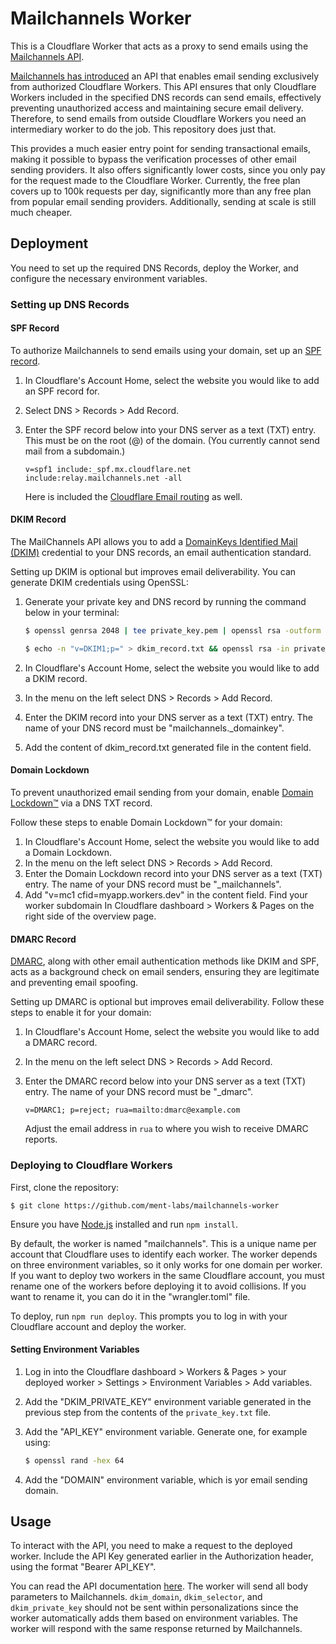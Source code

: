 # Mailchannels Worker

This is a Cloudflare Worker that acts as a proxy to send emails using the [Mailchannels API](https://api.mailchannels.net/tx/v1/documentation).

[Mailchannels has introduced](https://blog.cloudflare.com/sending-email-from-workers-with-mailchannels/) an API that enables email sending exclusively from authorized Cloudflare Workers. This API ensures that only Cloudflare Workers included in the specified DNS records can send emails, effectively preventing unauthorized access and maintaining secure email delivery. Therefore, to send emails from outside Cloudflare Workers you need an intermediary worker to do the job. This repository does just that.

This provides a much easier entry point for sending transactional emails, making it possible to bypass the verification processes of other email sending providers. It also offers significantly lower costs, since you only pay for the request made to the Cloudflare Worker. Currently, the free plan covers up to 100k requests per day, significantly more than any free plan from popular email sending providers. Additionally, sending at scale is still much cheaper.

## Deployment

You need to set up the required DNS Records, deploy the Worker, and configure the necessary environment variables.

### Setting up DNS Records

#### SPF Record

To authorize Mailchannels to send emails using your domain, set up an [SPF record](https://www.cloudflare.com/learning/dns/dns-records/dns-spf-record/).

1. In Cloudflare's Account Home, select the website you would like to add an SPF record for.
2. Select DNS > Records > Add Record.
3. Enter the SPF record below into your DNS server as a text (TXT) entry. This must be on the root (@) of the domain. (You currently cannot send mail from a subdomain.)

    ```
    v=spf1 include:_spf.mx.cloudflare.net include:relay.mailchannels.net -all
    ```

    Here is included the [Cloudflare Email routing](https://developers.cloudflare.com/email-routing/) as well.

#### DKIM Record

The MailChannels API allows you to add a [DomainKeys Identified Mail (DKIM)](https://www.cloudflare.com/en-ca/learning/dns/dns-records/dns-dkim-record/) credential to your DNS records, an email authentication standard.

Setting up DKIM is optional but improves email deliverability. You can generate DKIM credentials using OpenSSL:

1. Generate your private key and DNS record by running the command below in your terminal:

    ```bash
    $ openssl genrsa 2048 | tee private_key.pem | openssl rsa -outform der | openssl base64 -A > private_key.txt
    ```

    ```bash
    $ echo -n "v=DKIM1;p=" > dkim_record.txt && openssl rsa -in private_key.pem -pubout -outform der | openssl base64 -A >> dkim_record.txt
    ```

2. In Cloudflare's Account Home, select the website you would like to add a DKIM record.
3. In the menu on the left select DNS > Records > Add Record.
4. Enter the DKIM record into your DNS server as a text (TXT) entry. The name of your DNS record must be "mailchannels._domainkey".
5. Add the content of dkim_record.txt generated file in the content field.

#### Domain Lockdown

To prevent unauthorized email sending from your domain, enable [Domain Lockdown™](https://support.mailchannels.com/hc/en-us/articles/16918954360845-Secure-your-domain-name-against-spoofing-with-Domain-Lockdown-) via a DNS TXT record.

Follow these steps to enable Domain Lockdown™ for your domain:

1. In Cloudflare's Account Home, select the website you would like to add a Domain Lockdown.
2. In the menu on the left select DNS > Records > Add Record.
3. Enter the Domain Lockdown record into your DNS server as a text (TXT) entry. The name of your DNS record must be "_mailchannels".
4. Add "v=mc1 cfid=myapp.workers.dev" in the content field. Find your worker subdomain In Cloudflare dashboard > Workers & Pages on the right side of the overview page.

#### DMARC Record

[DMARC](https://www.cloudflare.com/learning/dns/dns-records/dns-dmarc-record/), along with other email authentication methods like DKIM and SPF, acts as a background check on email senders, ensuring they are legitimate and preventing email spoofing.

Setting up DMARC is optional but improves email deliverability. Follow these steps to enable it for your domain:

1. In Cloudflare's Account Home, select the website you would like to add a DMARC record.
2. In the menu on the left select DNS > Records > Add Record.
3. Enter the DMARC record below into your DNS server as a text (TXT) entry. The name of your DNS record must be "_dmarc".

    ```
    v=DMARC1; p=reject; rua=mailto:dmarc@example.com
    ```

    Adjust the email address in `rua` to where you wish to receive DMARC reports.

### Deploying to Cloudflare Workers

First, clone the repository:

    $ git clone https://github.com/ment-labs/mailchannels-worker

Ensure you have [Node.js](https://nodejs.org/en) installed and run `npm install`.

By default, the worker is named "mailchannels". This is a unique name per account that Cloudflare uses to identify each worker. The worker depends on three environment variables, so it only works for one domain per worker. If you want to deploy two workers in the same Cloudflare account, you must rename one of the workers before deploying it to avoid collisions. If you want to rename it, you can do it in the "wrangler.toml" file.

To deploy, run `npm run deploy`. This prompts you to log in with your Cloudflare account and deploy the worker.

#### Setting Environment Variables

1. Log in into the Cloudflare dashboard > Workers & Pages > your deployed worker > Settings > Environment Variables > Add variables.
2. Add the "DKIM_PRIVATE_KEY" environment variable generated in the previous step from the contents of the `private_key.txt` file.
3. Add the "API_KEY" environment variable. Generate one, for example using:

    ```bash
    $ openssl rand -hex 64
    ```

4. Add the "DOMAIN" environment variable, which is yor email sending domain.

## Usage

To interact with the API, you need to make a request to the deployed worker. Include the API Key generated earlier in the Authorization header, using the format "Bearer API_KEY".

You can read the API documentation [here](https://api.mailchannels.net/tx/v1/documentation). The worker will send all body parameters to Mailchannels. `dkim_domain`, `dkim_selector`, and `dkim_private_key` should not be sent within personalizations since the worker automatically adds them based on environment variables. The worker will respond with the same response returned by Mailchannels.
